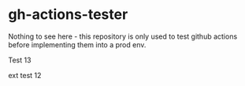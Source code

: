 # gh-actions-tester
Nothing to see here - this repository is only used to test github actions before implementing them into a prod env.

Test 13

ext test 12
